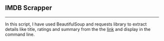 ## IMDB Scrapper
---
In this script, I have used BeautifulSoup and requests library to extract details like title, ratings and summary from the the [link](https://www.imdb.com/chart/top/) and display in the command line.